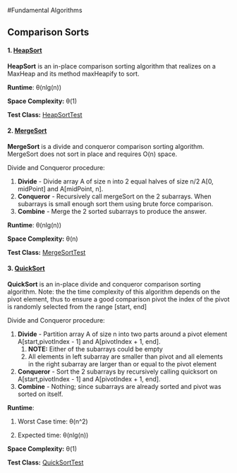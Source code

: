 #Fundamental Algorithms

## Comparison Sorts

#### 1. [HeapSort](https://github.com/matthewddiaz/Algorithms/blob/master/src/com/matthewddiaz/algorithms/sorting/comparisonSorts/HeapSort.java)
**HeapSort** is an in-place comparison sorting algorithm that
realizes on a MaxHeap and its method maxHeapify to sort.

**Runtime**: θ(nlg(n))

**Space Complexity:** θ(1)

**Test Class:** [HeapSortTest](https://github.com/matthewddiaz/Algorithms/blob/master/test/com/matthewddiaz/algorithms/sorting/comparisonSorts/HeapSortTest.java)

#### 2. [MergeSort](https://github.com/matthewddiaz/Algorithms/blob/master/src/com/matthewddiaz/algorithms/sorting/comparisonSorts/MergeSort.java)
**MergeSort** is a divide and conqueror comparison sorting algorithm.
MergeSort does not sort in place and requires O(n) space. 

Divide and Conqueror procedure:
1) **Divide** - Divide array A of size n into 2 equal halves of size n/2 A[0, midPoint] 
    and A[midPoint, n].
2) **Conqueror** - Recursively call mergeSort on the 2 subarrays. 
    When subarrays is small enough sort them using brute force comparison.
3) **Combine** - Merge the 2 sorted subarrays to produce the answer.

**Runtime**: θ(nlg(n))

**Space Complexity:** θ(n)

**Test Class:** [MergeSortTest](https://github.com/matthewddiaz/Algorithms/blob/master/test/com/matthewddiaz/algorithms/sorting/comparisonSorts/MergeSortTest.java)


#### 3. [QuickSort](https://github.com/matthewddiaz/Algorithms/blob/master/src/com/matthewddiaz/algorithms/sorting/comparisonSorts/QuickSort.java)
**QuickSort** is an in-place divide and conqueror comparison sorting algorithm.
Note: the the time complexity of this algorithm depends on the pivot
element, thus to ensure a good comparison pivot the index of the pivot 
is randomly selected from the range [start, end]

Divide and Conqueror procedure:
1) **Divide** - Partition array A of size n into two parts around a pivot element
A[start,pivotIndex - 1] and A[pivotIndex + 1, end].
    1) **NOTE:** Either of the subarrays could be empty
    2) All elements in left subarray are smaller than pivot and all elements
    in the right subarray are larger than or equal to the pivot element
2) **Conqueror** - Sort the 2 subarrays by recursively calling quicksort on
      A[start,pivotIndex - 1] and A[pivotIndex + 1, end].
3) **Combine** - Nothing; since subarrays are already sorted and pivot was sorted on itself.

**Runtime**: 
1) Worst Case time: θ(n^2)

2) Expected time: θ(nlg(n))

**Space Complexity:** θ(1)

**Test Class:** [QuickSortTest](https://github.com/matthewddiaz/Algorithms/blob/master/test/com/matthewddiaz/algorithms/sorting/comparisonSorts/QuickSortTest.java)



